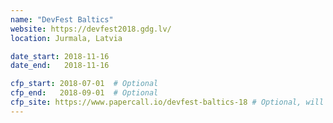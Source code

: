 ```yaml
---
name: "DevFest Baltics"
website: https://devfest2018.gdg.lv/
location: Jurmala, Latvia

date_start: 2018-11-16
date_end:   2018-11-16

cfp_start: 2018-07-01  # Optional
cfp_end:   2018-09-01  # Optional
cfp_site: https://www.papercall.io/devfest-baltics-18 # Optional, will default to website
---
```

